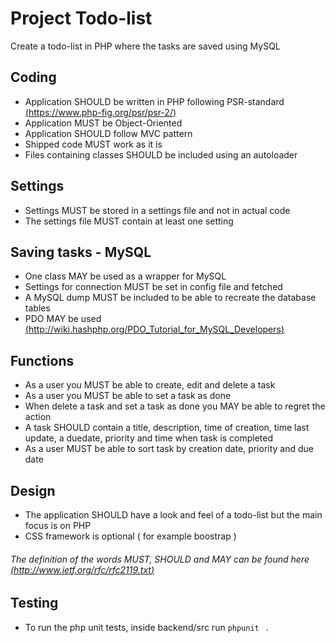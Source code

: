 # Project Todo-list
Create a todo-list in PHP where the tasks are saved using MySQL

## Coding
* Application SHOULD be written in PHP following PSR-standard [(https://www.php-fig.org/psr/psr-2/)](https://www.php-fig.org/psr/psr-2/)
* Application MUST be Object-Oriented
* Application SHOULD follow MVC pattern
* Shipped code MUST work as it is
* Files containing classes SHOULD be included using an autoloader 

## Settings
* Settings MUST be stored in a settings file and not in actual code
* The settings file MUST contain at least one setting

## Saving tasks - MySQL
* One class MAY be used as a wrapper for MySQL
* Settings for connection MUST be set in config file and fetched 
* A MySQL dump MUST be included to be able to recreate the database tables
* PDO MAY be used [(http://wiki.hashphp.org/PDO_Tutorial_for_MySQL_Developers)](http://wiki.hashphp.org/PDO_Tutorial_for_MySQL_Developers)

## Functions
* As a user you MUST be able to create, edit and delete a task
* As a user you MUST be able to set a task as done
* When delete a task and set a task as done you MAY be able to regret the action
* A task SHOULD contain a title, description, time of creation, time last update, a duedate, priority and time when task is completed
* As a user MUST be able to sort task by creation date, priority and due date

## Design
* The application SHOULD have a look and feel of a todo-list but the main focus is on PHP
* CSS framework is optional ( for example boostrap )

###### The definition of the words MUST, SHOULD and MAY can be found here [(http://www.ietf.org/rfc/rfc2119.txt)](http://www.ietf.org/rfc/rfc2119.txt)

## Testing
  * To run the php unit tests, inside backend/src run `phpunit ` .

